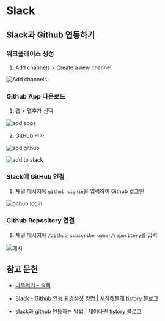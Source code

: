 # Slack

## Slack과 Github 연동하기

### 워크플레이스 생성

1. Add channels > Create a new channel

![Add channels](https://img1.daumcdn.net/thumb/R1280x0/?scode=mtistory2&fname=https%3A%2F%2Fblog.kakaocdn.net%2Fdn%2Fbe4LFG%2Fbtrq12Mb4cI%2FIImPuQJaDR5sH9sDQNKRb0%2Fimg.png)

### Github App 다운로드

1. 앱 > 앱추가 선택

![add apps](https://blog.kakaocdn.net/dn/mKjGj/btrb8hRKTEP/TMs1BeRhGSEkIS5rr12sPK/img.png)

2. GitHub 추가

![add github](https://blog.kakaocdn.net/dn/bClF3y/btrcojmrG2Y/wjCTKvntKOWYxe8SgZ6BS1/img.png)

![add to slack](https://blog.kakaocdn.net/dn/eax2OL/btrci9YWGkq/dJKqK8KcS22kjDpIFqTo3k/img.png)

### Slack에 GitHub 연결

1. 채널 메시지에 `github signin`을 입력하여 Github 로그인

![github login](https://img1.daumcdn.net/thumb/R1280x0/?scode=mtistory2&fname=https%3A%2F%2Fblog.kakaocdn.net%2Fdn%2FexhuQK%2Fbtrq6ahZSGq%2FOclzkKQG66x7vctrKxoML1%2Fimg.png)

### Github Repository 연결

1. 채널 메시지에 `/github subscribe owner/repository`를 입력

![예시](https://img1.daumcdn.net/thumb/R1280x0/?scode=mtistory2&fname=https%3A%2F%2Fblog.kakaocdn.net%2Fdn%2FdxrFZX%2FbtrqX18hLFi%2FXW43FxF9NdsXXVQGdwCFFk%2Fimg.png)

## 참고 문헌

* [나무위키 - 슬랙](https://namu.wiki/w/%EC%8A%AC%EB%9E%99)

* [Slack - Github 연동 환경설정 방법 | 시작해볼래 tistory 블로그](https://adjh54.tistory.com/5)

* [slack과 github 연동하는 방법 | 제이나린 tistory 블로그](https://jnarin-development-story.tistory.com/153)